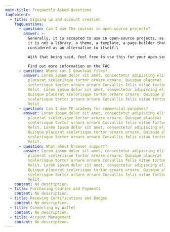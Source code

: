 ```yaml
---
main-title: Frequently Asked Questions
faqContent:
  - title: Signing up and account creation
    faqQuestions:
      - question: Can I use The courses in open-source projects?
        answer: >-
          Generally, it is accepted to use in open-source projects, as long as
          it is not a library, a theme, a template, a page-builder that would be
          considered as an alternative to itself.\

          With that being said, feel free to use this for your open-source projects.\

          Find out more information on the FAQ
      - question: Where can I download files?
        answer: Lorem ipsum dolor sit amet, consectetur adipiscing elit. Quisque
          placerat scelerisque tortor ornare ornare. Quisque placerat
          scelerisque tortor ornare ornare Convallis felis vitae tortor augue.
          Velit. Lorem ipsum dolor sit amet, consectetur adipiscing elit.
          Quisque placerat scelerisque tortor ornare ornare. Quisque placerat
          scelerisque tortor ornare ornare Convallis felis vitae tortor augue.
          Velit.
      - question: Can I use TE academy for commercial purposes?
        answer: Lorem ipsum dolor sit amet, consectetur adipiscing elit. Quisque
          placerat scelerisque tortor ornare ornare. Quisque placerat
          scelerisque tortor ornare ornare Convallis felis vitae tortor augue.
          Velit. Lorem ipsum dolor sit amet, consectetur adipiscing elit.
          Quisque placerat scelerisque tortor ornare ornare. Quisque placerat
          scelerisque tortor ornare ornare Convallis felis vitae tortor augue.
          Velit.
      - question: What about browser support?
        answer: Lorem ipsum dolor sit amet, consectetur adipiscing elit. Quisque
          placerat scelerisque tortor ornare ornare. Quisque placerat
          scelerisque tortor ornare ornare Convallis felis vitae tortor augue.
          Velit. Lorem ipsum dolor sit amet, consectetur adipiscing elit.
          Quisque placerat scelerisque tortor ornare ornare. Quisque placerat
          scelerisque tortor ornare ornare Convallis felis vitae tortor augue.
          Velit.
    content: No description.
  - title: Purchasing courses and Payments
    content: No description.
  - title: Receving Certifications and Badges
    content: No description.
  - title: Connecting my Wallet
    content: No description.
  - title: Account Management
    content: No description.
---
```


